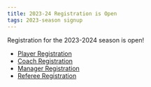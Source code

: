 ```yaml
---
title: 2023-24 Registration is Open
tags: 2023-season signup
---
```


Registration for the 2023-2024 season is open!

- [Player Registration](https://system.gotsport.com/programs/69874V511?reg_role=player)
- [Coach Registration](https://system.gotsport.com/programs/69874V511?reg_role=coach)
- [Manager Registration](https://system.gotsport.com/programs/69874V511?reg_role=manager)
- [Referee Registration](https://system.gotsport.com/programs/69874V511?reg_role=referee)

